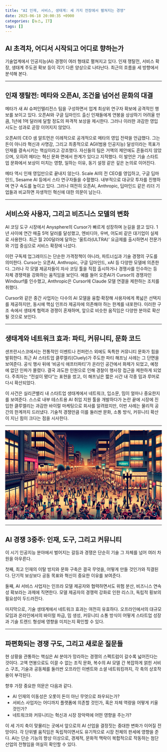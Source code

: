 ```yaml
---
title: "AI 인재, 서비스, 생태계: 세 가지 전장에서 펼쳐지는 경쟁"
date: 2025-06-18 20:00:35 +0900
categories: [뉴스, IT]
tags: []
---
```


## AI 초격차, 어디서 시작되고 어디로 향하는가

기술업계에서 인공지능(AI) 경쟁이 여러 형태로 펼쳐지고 있다. 인재 쟁탈전, 서비스 확장, 생태계 주도권 확보 등이 각기 다른 양상으로 나타난다. 최근의 흐름을 세 방향에서 분석해 본다.

---

## 인재 쟁탈전: 메타와 오픈AI, 조건을 넘어선 문화의 대결

메타가 새 AI 슈퍼인텔리전스 팀을 구성하면서 업계 최상위 연구자 확보에 공격적인 행보를 보이고 있다. 오픈AI와 구글 딥마인드 출신 인재들에게 연봉을 상상하기 어려울 만큼, 1년에 1억 달러에 달할 정도의 파격적 보상을 제시한다. 그러나 이러한 과감한 영입 시도는 성과로 곧장 이어지지 않았다.

오픈AI의 CEO 샘 알트먼은 이례적으로 공개적으로 메타의 영입 전략을 언급했다. 그는 돈이 아니라 혁신과 사명감, 그리고 최종적으로 AGI(범용 인공지능) 달성이라는 목표가 인재를 결속시키는 핵심이라고 강조했다. 자신들의 팀은 거액의 제안에도 흔들리지 않았으며, 오히려 메타는 혁신 문화 면에서 한계가 있다고 지적했다. 이 발언은 기술 스타트업 문화에서 보상이 미치는 영향, 일하는 이유, 동기 설정 같은 깊은 논의로 이어진다.

메타 역시 인재 영입만으로 끝내지 않는다. Scale AI의 전 CEO를 영입하고, 구글 딥마인드, Sesame AI 등에서 스타 연구자들을 수혈했다. 내부적으로 대규모 투자를 진행하며 연구 속도를 높이고 있다. 그러나 여전히 오픈AI, Anthropic, 딥마인드 같은 리더 기업들과 비교하면 자생적인 혁신에 대한 의문이 남는다.

---

## 서비스와 사용자, 그리고 비즈니스 모델의 변화

AI 코딩 도구 시장에서 Anysphere의 Cursor가 빠르게 성장하며 눈길을 끌고 있다. 1년 사이에 연간 매출 5억 달러를 달성했고, 엔비디아, 우버, 어도비 같은 대기업이 실제로 사용한다. 최근 월 200달러에 달하는 '울트라(ULTRA)' 요금제를 출시하면서 전문가와 기업 중심으로 서비스 확장에 나섰다.

이런 구독제 업그레이드는 단순한 가격정책이 아니라, 파트너십과 기술 경쟁의 구도를 의미한다. Cursor는 오픈AI, Anthropic, 구글 딥마인드, xAI 등 다양한 모델에 의존한다. 그러나 각 모델 제공자들이 자사 코딩 툴을 직접 출시하거나 경쟁사를 인수하는 등 자체 경쟁력을 강화하는 움직임을 보인다. 예를 들어 오픈AI가 Cursor의 경쟁자인 Windsurf를 인수했고, Anthropic은 Cursor에 Claude 모델 연결을 제한하는 조치를 취했다.

Cursor와 같은 중간 사업자는 다수의 AI 모델을 융합·확장해 사용자에게 폭넓은 선택지를 제공하지만, 동시에 핵심 인프라 제공자에 의존해야 하는 한계를 내포한다. 이러한 구조 속에서 생태계 협력과 경쟁이 혼재하며, 앞으로 비슷한 움직임은 다양한 분야로 확산될 것으로 보인다.

---

## 생태계와 네트워크 효과: 파티, 커뮤니티, 문화 코드

샌프란시스코에서는 전통적인 이벤트나 컨퍼런스 외에도 독특한 커뮤니티 문화가 힘을 발휘한다. 최근 AI 스타트업 클루엘리(Cluely)가 주도한 파티 해프닝 사례는 그 단면을 보여준다. 공식 행사 뒤에 ‘비공식 애프터파티’가 온라인 공간에서 화제가 되었고, 예정에 없던 인파가 몰렸다. 결국 과도한 인원으로 인해 경찰이 행사장 접근을 제한하게 되었다. 주최자는 “전설이 됐다”는 표현을 썼고, 이 해프닝은 짧은 시간 내 각종 밈과 루머로 다시 확산되었다.

이 사건은 실리콘밸리 내 스타트업 생태계에서 네트워크, 입소문, 밈이 얼마나 중요한지를 보여준다. 스스로 내부 테스트용 AI 취업 지원 툴을 개발하다가 논란 끝에 시장에 진입한 클루엘리는 과감한 바이럴 마케팅으로 회사를 알려왔지만, 이번 사례는 물리적 공간의 한계까지 드러냈다. 기술적 경쟁만큼 이를 둘러싼 문화, 소통 방식, 커뮤니티 확산이 지닌 힘이 크다는 점을 시사한다.

---

![밤거리 실리콘밸리, 젊은 개발자들이 모여 소셜 네트워킹을 하는 풍경](assets/img/2025-06-18-16f117c5-5724-45d0-8e63-72fd056559ac/1750244525306.png)

---

## AI 경쟁 3중주: 인재, 도구, 그리고 커뮤니티

이 시기 인공지능 분야에서 벌어지는 갈등과 경쟁은 단순히 기술 그 자체를 넘어 여러 차원을 아우른다.

첫째, 최고 인재의 이탈 방지와 문화 구축은 결국 무엇을, 어떻게 만들 것인가와 직결된다. 단기적 보상보다 공동 목표와 혁신이 중요한 이유를 보여준다.

둘째, AI 서비스 사업자는 인프라 모델 제공자와 협력하면서도 위험 분산, 비즈니스 연속성 확보라는 과제에 직면한다. 모델 제공자의 경쟁력 강화로 인한 리스크, 독립적 횡보의 필요성이 두드러진다.

마지막으로, 기술 생태계에서 네트워크 효과는 여전히 유효하다. 오프라인에서의 대규모 모임과 온라인에서의 바이럴 파급, 밈 생성, 커뮤니티 소통 방식이 어떻게 스타트업 성장과 기술 트렌드 형성에 영향을 미치는지 확인할 수 있다.

---

## 파편화되는 경쟁 구도, 그리고 새로운 질문들

현 상황을 관통하는 핵심은 AI 분야가 망라하는 경쟁의 스펙트럼이 갈수록 넓어진다는 것이다. 고액 연봉으로도 이끌 수 없는 조직 문화, 복수의 AI 모델 간 복잡하게 얽힌 서비스 구조, 기술과 공동체를 둘러싼 오프라인 이벤트와 소셜 네트워킹까지, 각 축의 상호작용이 부각된다.

향후 가장 중요한 의문은 다음과 같다.

- AI 인재의 이동성은 오롯이 돈이 아닌 무엇으로 좌우되는가?  
- 서비스 사업자는 어디까지 플랫폼에 의존할 것인가, 혹은 자체 역량을 어떻게 키울 것인가?  
- 네트워크와 커뮤니티는 혁신과 시장 장악력에 어떤 영향을 주는가?  

이 세 가지 축이 맞물리는 곳에서 앞으로의 AI 산업을 결정짓는 중대한 변화가 이어질 전망이다. 각 단위별 움직임은 독립적이면서도 유기적으로 시장 전체의 판세에 영향을 준다. AI는 단순 기능의 향상 이상으로, 경제적, 문화적 맥락이 복합적으로 작동하는 첨단 산업의 전형임을 여실히 확인할 수 있다.